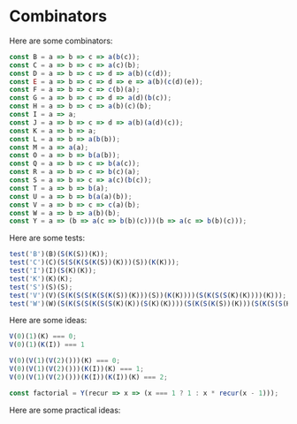 # Combinators

Here are some combinators:

```javascript
const B = a => b => c => a(b(c));
const C = a => b => c => a(c)(b);
const D = a => b => c => d => a(b)(c(d));
const E = a => b => c => d => e => a(b)(c(d)(e));
const F = a => b => c => c(b)(a);
const G = a => b => c => d => a(d)(b(c));
const H = a => b => c => a(b)(c)(b);
const I = a => a;
const J = a => b => c => d => a(b)(a(d)(c));
const K = a => b => a;
const L = a => b => a(b(b));
const M = a => a(a);
const O = a => b => b(a(b));
const Q = a => b => c => b(a(c));
const R = a => b => c => b(c)(a);
const S = a => b => c => a(c)(b(c));
const T = a => b => b(a);
const U = a => b => b(a(a)(b));
const V = a => b => c => c(a)(b);
const W = a => b => a(b)(b);
const Y = a => (b => a(c => b(b)(c)))(b => a(c => b(b)(c)));
```

Here are some tests:

```javascript
test('B')(B)(S(K(S))(K));
test('C')(C)(S(S(K(S(K(S))(K)))(S))(K(K)));
test('I')(I)(S(K)(K));
test('K')(K)(K);
test('S')(S)(S);
test('V')(V)(S(K(S(S(K(S(K(S))(K)))(S))(K(K))))(S(K(S(S(K)(K))))(K)));
test('W')(W)(S(K(S(S(K(S(S(K)(K))(S(K)(K))))(S(K(S(K(S))(K)))(S(K(S(S(K)(K))))(K))))))(K));
```

Here are some ideas:

```javascript
V(0)(1)(K) === 0;
V(0)(1)(K(I)) === 1
```

```javascript
V(0)(V(1)(V(2)()))(K) === 0;
V(0)(V(1)(V(2)()))(K(I))(K) === 1;
V(0)(V(1)(V(2)()))(K(I))(K(I))(K) === 2;
```

```javascript
const factorial = Y(recur => x => (x === 1 ? 1 : x * recur(x - 1)));
```

Here are some practical ideas:

```javascript

```
